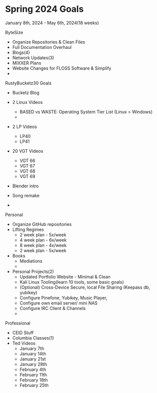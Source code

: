 # Spring 2024 Goals

January 8th, 2024 - May 6th, 2024(18 weeks)

ByteSize
 - Organize Repositories & Clean Files
 - Full Documentation Overhaul
 - Blogs(4)
 - Network Updates(3)
 - MIXXER Plans
 - Website Changes for FLOSS Software & Simplify
 -

RustyBucketz30 Goals
 - Bucketz Blog
 - 2 Linux Videos
 	- BASED vs WASTE: Operating System Tier List (Linux > Windows)
	- 
 - 2 LP Videos
 	- LP40
	- LP41
 - 20 VGT Videos
 	- VGT 66
	- VGT 67
	- VGT 68
	- VGT 69

 - Blender intro
 - Song remake
 -
        
Personal
 - Organize GitHub repositories
 - Lifting Regimes
    - 2 week plan - 5x/week
 	- 4 week plan - 6x/week
	- 8 week plan - 4x/week
	- 2 week plan - 5x/week
 - Books
 	- Mediations
	- 
 - Personal Projects(2)
	- Updated Portfolio Website - Minimal & Clean
	- Kali Linux Tooling(learn 10 tools, some basic goals)
	- (Optional) Cross-Device Secure, local File Sharing (Keepass db, yubikey)
    - Configure Pinefone, Yubikey, Music Player,
    - Configure own email server/ mini NAS
    - Configure IRC Client & Channels
    -

Professional
 - CEID Stuff
 - Columbia Classes(1)
 - Ted Videos
 	- January 7th
	- January 14th
	- January 21st
	- January 28th
	- February 4th
	- February 11th
	- February 18th
	- February 25th

